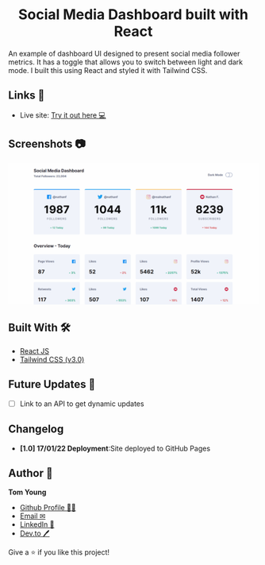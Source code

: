 <h1 align="center">Social Media Dashboard built with React</h1>

An example of dashboard UI designed to present social media follower metrics. It has a toggle that allows you to switch between light and dark mode.
I built this using React and styled it with Tailwind CSS.

## Links 🌟

- Live site: [Try it out here 💻](https://thethomasy.github.io/social-media-dashboard/ 'Live View')

## Screenshots 📷

<p float="left">
  <img src="./screenshots/screenshot-GIF-desktop.gif">
<!--   <img src="./screenshots/screenshot-mobile.png" width="300px"> -->
</p>

## Built With 🛠

- [React JS](https://reactjs.org/)
- [Tailwind CSS (v3.0)](https://tailwindcss.com/)

## Future Updates 🎁

- [ ] Link to an API to get dynamic updates

## Changelog

- **[1.0] 17/01/22 Deployment**:Site deployed to GitHub Pages

## Author 🧑

**Tom Young**

- [Github Profile 👨‍💻](https://github.com/TheThomasY)
- [Email ✉](mailto:tomyoungdev@gmail.com?subject=Hi 'Hi!')
- [LinkedIn 💼](https://www.linkedin.com/in/tom-young5555/)
- [Dev.to 🖊](https://dev.to/thetomy)

Give a ⭐️ if you like this project!
